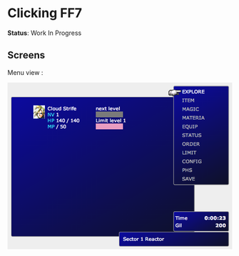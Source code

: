 # Clicking FF7

**Status**: Work In Progress

## Screens

Menu view :

![Menu view](/img/screens/home.png)